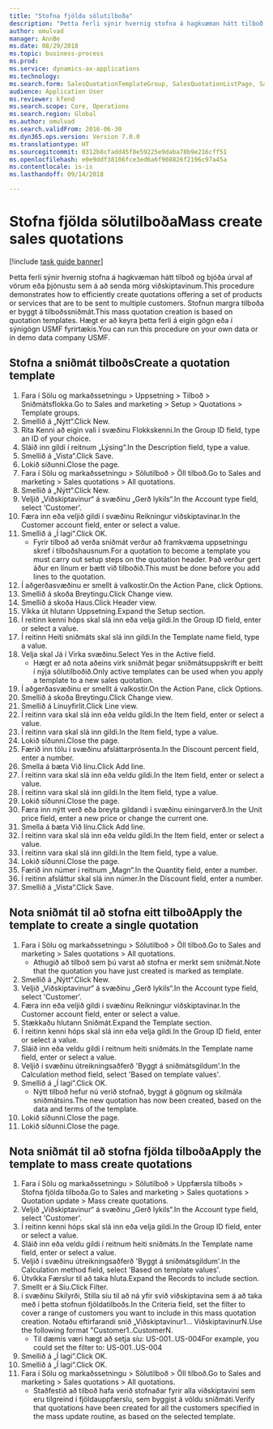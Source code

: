 ```yaml
--- 
title: "Stofna fjölda sölutilboða"
description: "Þetta ferli sýnir hvernig stofna á hagkvæman hátt tilboð og bjóða úrval af vörum eða þjónustu sem á að senda mörg viðskiptavinum."
author: omulvad
manager: AnnBe
ms.date: 08/29/2018
ms.topic: business-process
ms.prod: 
ms.service: dynamics-ax-applications
ms.technology: 
ms.search.form: SalesQuotationTemplateGroup, SalesQuotationListPage, SalesCreateQuotation, SalesQuotationTable, SysQueryForm
audience: Application User
ms.reviewer: kfend
ms.search.scope: Core, Operations
ms.search.region: Global
ms.author: omulvad
ms.search.validFrom: 2016-06-30
ms.dyn365.ops.version: Version 7.0.0
ms.translationtype: HT
ms.sourcegitcommit: 0312b8cfadd45f8e59225e9daba78b9e216cff51
ms.openlocfilehash: e0e9ddf38106fce3ed6a6f908826f2196c97a45a
ms.contentlocale: is-is
ms.lasthandoff: 09/14/2018

---
```

# <a name="mass-create-sales-quotations"></a><span data-ttu-id="9b81f-103">Stofna fjölda sölutilboða</span><span class="sxs-lookup"><span data-stu-id="9b81f-103">Mass create sales quotations</span></span>

[!include [task guide banner](../../includes/task-guide-banner.md)]

<span data-ttu-id="9b81f-104">Þetta ferli sýnir hvernig stofna á hagkvæman hátt tilboð og bjóða úrval af vörum eða þjónustu sem á að senda mörg viðskiptavinum.</span><span class="sxs-lookup"><span data-stu-id="9b81f-104">This procedure demonstrates how to efficiently create quotations offering a set of products or services that are to be sent to multiple customers.</span></span> <span data-ttu-id="9b81f-105">Stofnun margra tilboða er byggt á tilboðssniðmát.</span><span class="sxs-lookup"><span data-stu-id="9b81f-105">This mass quotation creation is based on quotation templates.</span></span> <span data-ttu-id="9b81f-106">Hægt er að keyra þetta ferli á eigin gögn eða í sýnigögn USMF fyrirtækis.</span><span class="sxs-lookup"><span data-stu-id="9b81f-106">You can run this procedure on your own data or in demo data company USMF.</span></span>


## <a name="create-a-quotation-template"></a><span data-ttu-id="9b81f-107">Stofna a sniðmát tilboðs</span><span class="sxs-lookup"><span data-stu-id="9b81f-107">Create a quotation template</span></span>
1. <span data-ttu-id="9b81f-108">Fara í Sölu og markaðssetningu > Uppsetning > Tilboð > Sniðmátsflokka.</span><span class="sxs-lookup"><span data-stu-id="9b81f-108">Go to Sales and marketing > Setup > Quotations > Template groups.</span></span>
2. <span data-ttu-id="9b81f-109">Smellið á „Nýtt“.</span><span class="sxs-lookup"><span data-stu-id="9b81f-109">Click New.</span></span>
3. <span data-ttu-id="9b81f-110">Rita Kenni að eigin vali í svæðinu Flokkskenni.</span><span class="sxs-lookup"><span data-stu-id="9b81f-110">In the Group ID field, type an ID of your choice.</span></span>
4. <span data-ttu-id="9b81f-111">Sláið inn gildi í reitnum „Lýsing“.</span><span class="sxs-lookup"><span data-stu-id="9b81f-111">In the Description field, type a value.</span></span>
5. <span data-ttu-id="9b81f-112">Smellið á „Vista“.</span><span class="sxs-lookup"><span data-stu-id="9b81f-112">Click Save.</span></span>
6. <span data-ttu-id="9b81f-113">Lokið síðunni.</span><span class="sxs-lookup"><span data-stu-id="9b81f-113">Close the page.</span></span>
7. <span data-ttu-id="9b81f-114">Fara í Sölu og markaðssetningu > Sölutilboð > Öll tilboð.</span><span class="sxs-lookup"><span data-stu-id="9b81f-114">Go to Sales and marketing > Sales quotations > All quotations.</span></span>
8. <span data-ttu-id="9b81f-115">Smellið á „Nýtt“.</span><span class="sxs-lookup"><span data-stu-id="9b81f-115">Click New.</span></span>
9. <span data-ttu-id="9b81f-116">Veljið „Viðskiptavinur“ á svæðinu „Gerð lykils“.</span><span class="sxs-lookup"><span data-stu-id="9b81f-116">In the Account type field, select 'Customer'.</span></span>
10. <span data-ttu-id="9b81f-117">Færa inn eða veljið gildi í svæðinu Reikningur viðskiptavinar.</span><span class="sxs-lookup"><span data-stu-id="9b81f-117">In the Customer account field, enter or select a value.</span></span>
11. <span data-ttu-id="9b81f-118">Smellið á „Í lagi“.</span><span class="sxs-lookup"><span data-stu-id="9b81f-118">Click OK.</span></span>
    * <span data-ttu-id="9b81f-119">Fyrir tilboð að verða sniðmát verður að framkvæma uppsetningu skref í tilboðshausnum.</span><span class="sxs-lookup"><span data-stu-id="9b81f-119">For a quotation to become a template you must carry out  setup steps on the quotation header.</span></span> <span data-ttu-id="9b81f-120">Það verður gert áður en línum er bætt við tilboðið.</span><span class="sxs-lookup"><span data-stu-id="9b81f-120">This must be done before you add lines to the quotation.</span></span>   
12. <span data-ttu-id="9b81f-121">Í aðgerðasvæðinu er smellt á valkostir.</span><span class="sxs-lookup"><span data-stu-id="9b81f-121">On the Action Pane, click Options.</span></span>
13. <span data-ttu-id="9b81f-122">Smellið á skoða Breytingu.</span><span class="sxs-lookup"><span data-stu-id="9b81f-122">Click Change view.</span></span>
14. <span data-ttu-id="9b81f-123">Smellið á skoða Haus.</span><span class="sxs-lookup"><span data-stu-id="9b81f-123">Click Header view.</span></span>
15. <span data-ttu-id="9b81f-124">Víkka út hlutann Uppsetning.</span><span class="sxs-lookup"><span data-stu-id="9b81f-124">Expand the Setup section.</span></span>
16. <span data-ttu-id="9b81f-125">Í reitinn kenni hóps skal slá inn eða velja gildi.</span><span class="sxs-lookup"><span data-stu-id="9b81f-125">In the Group ID field, enter or select a value.</span></span>
17. <span data-ttu-id="9b81f-126">Í reitinn Heiti sniðmáts skal slá inn gildi.</span><span class="sxs-lookup"><span data-stu-id="9b81f-126">In the Template name field, type a value.</span></span>
18. <span data-ttu-id="9b81f-127">Velja skal Já í Virka svæðinu.</span><span class="sxs-lookup"><span data-stu-id="9b81f-127">Select Yes in the Active field.</span></span>
    * <span data-ttu-id="9b81f-128">Hægt er að nota aðeins virk sniðmát þegar sniðmátsuppskrift er beitt í nýja sölutilboðið.</span><span class="sxs-lookup"><span data-stu-id="9b81f-128">Only active templates can be used when you apply a template to a new sales quotation.</span></span>  
19. <span data-ttu-id="9b81f-129">Í aðgerðasvæðinu er smellt á valkostir.</span><span class="sxs-lookup"><span data-stu-id="9b81f-129">On the Action Pane, click Options.</span></span>
20. <span data-ttu-id="9b81f-130">Smellið á skoða Breytingu.</span><span class="sxs-lookup"><span data-stu-id="9b81f-130">Click Change view.</span></span>
21. <span data-ttu-id="9b81f-131">Smellið á Línuyfirlit.</span><span class="sxs-lookup"><span data-stu-id="9b81f-131">Click Line view.</span></span>
22. <span data-ttu-id="9b81f-132">Í reitinn vara skal slá inn eða veldu gildi.</span><span class="sxs-lookup"><span data-stu-id="9b81f-132">In the Item field, enter or select a value.</span></span>
23. <span data-ttu-id="9b81f-133">Í reitinn vara skal slá inn gildi.</span><span class="sxs-lookup"><span data-stu-id="9b81f-133">In the Item field, type a value.</span></span>
24. <span data-ttu-id="9b81f-134">Lokið síðunni.</span><span class="sxs-lookup"><span data-stu-id="9b81f-134">Close the page.</span></span>
25. <span data-ttu-id="9b81f-135">Færið inn tölu í svæðinu afsláttarprósenta.</span><span class="sxs-lookup"><span data-stu-id="9b81f-135">In the Discount percent field, enter a number.</span></span>
26. <span data-ttu-id="9b81f-136">Smella á bæta Við línu.</span><span class="sxs-lookup"><span data-stu-id="9b81f-136">Click Add line.</span></span>
27. <span data-ttu-id="9b81f-137">Í reitinn vara skal slá inn eða veldu gildi.</span><span class="sxs-lookup"><span data-stu-id="9b81f-137">In the Item field, enter or select a value.</span></span>
28. <span data-ttu-id="9b81f-138">Í reitinn vara skal slá inn gildi.</span><span class="sxs-lookup"><span data-stu-id="9b81f-138">In the Item field, type a value.</span></span>
29. <span data-ttu-id="9b81f-139">Lokið síðunni.</span><span class="sxs-lookup"><span data-stu-id="9b81f-139">Close the page.</span></span>
30. <span data-ttu-id="9b81f-140">Færa inn nýtt verð eða breyta gildandi í svæðinu einingarverð.</span><span class="sxs-lookup"><span data-stu-id="9b81f-140">In the Unit price field, enter a new price or change the current one.</span></span>
31. <span data-ttu-id="9b81f-141">Smella á bæta Við línu.</span><span class="sxs-lookup"><span data-stu-id="9b81f-141">Click Add line.</span></span>
32. <span data-ttu-id="9b81f-142">Í reitinn vara skal slá inn eða veldu gildi.</span><span class="sxs-lookup"><span data-stu-id="9b81f-142">In the Item field, enter or select a value.</span></span>
33. <span data-ttu-id="9b81f-143">Í reitinn vara skal slá inn gildi.</span><span class="sxs-lookup"><span data-stu-id="9b81f-143">In the Item field, type a value.</span></span>
34. <span data-ttu-id="9b81f-144">Lokið síðunni.</span><span class="sxs-lookup"><span data-stu-id="9b81f-144">Close the page.</span></span>
35. <span data-ttu-id="9b81f-145">Færið inn númer í reitnum „Magn“.</span><span class="sxs-lookup"><span data-stu-id="9b81f-145">In the Quantity field, enter a number.</span></span>
36. <span data-ttu-id="9b81f-146">Í reitinn afsláttur skal slá inn númer.</span><span class="sxs-lookup"><span data-stu-id="9b81f-146">In the Discount field, enter a number.</span></span>
37. <span data-ttu-id="9b81f-147">Smellið á „Vista“.</span><span class="sxs-lookup"><span data-stu-id="9b81f-147">Click Save.</span></span>

## <a name="apply-the-template-to-create-a-single-quotation"></a><span data-ttu-id="9b81f-148">Nota sniðmát til að stofna eitt tilboð</span><span class="sxs-lookup"><span data-stu-id="9b81f-148">Apply the template to create a single quotation</span></span>
1. <span data-ttu-id="9b81f-149">Fara í Sölu og markaðssetningu > Sölutilboð > Öll tilboð.</span><span class="sxs-lookup"><span data-stu-id="9b81f-149">Go to Sales and marketing > Sales quotations > All quotations.</span></span>
    * <span data-ttu-id="9b81f-150">Athugið að tilboð sem þú varst að stofna er merkt sem sniðmát.</span><span class="sxs-lookup"><span data-stu-id="9b81f-150">Note that the quotation you have just created is marked as template.</span></span>  
2. <span data-ttu-id="9b81f-151">Smellið á „Nýtt“.</span><span class="sxs-lookup"><span data-stu-id="9b81f-151">Click New.</span></span>
3. <span data-ttu-id="9b81f-152">Veljið „Viðskiptavinur“ á svæðinu „Gerð lykils“.</span><span class="sxs-lookup"><span data-stu-id="9b81f-152">In the Account type field, select 'Customer'.</span></span>
4. <span data-ttu-id="9b81f-153">Færa inn eða veljið gildi í svæðinu Reikningur viðskiptavinar.</span><span class="sxs-lookup"><span data-stu-id="9b81f-153">In the Customer account field, enter or select a value.</span></span>
5. <span data-ttu-id="9b81f-154">Stækkaðu hlutann Sniðmát.</span><span class="sxs-lookup"><span data-stu-id="9b81f-154">Expand the Template section.</span></span>
6. <span data-ttu-id="9b81f-155">Í reitinn kenni hóps skal slá inn eða velja gildi.</span><span class="sxs-lookup"><span data-stu-id="9b81f-155">In the Group ID field, enter or select a value.</span></span>
7. <span data-ttu-id="9b81f-156">Sláið inn eða veldu gildi í reitnum heiti sniðmáts.</span><span class="sxs-lookup"><span data-stu-id="9b81f-156">In the Template name field, enter or select a value.</span></span>
8. <span data-ttu-id="9b81f-157">Veljið í svæðinu útreikningsaðferð 'Byggt á sniðmátsgildum'.</span><span class="sxs-lookup"><span data-stu-id="9b81f-157">In the Calculation method field, select 'Based on template values'.</span></span>
9. <span data-ttu-id="9b81f-158">Smellið á „Í lagi“.</span><span class="sxs-lookup"><span data-stu-id="9b81f-158">Click OK.</span></span>
    * <span data-ttu-id="9b81f-159">Nýtt tilboð hefur nú verið stofnað, byggt á gögnum og skilmála sniðmátsins.</span><span class="sxs-lookup"><span data-stu-id="9b81f-159">The new quotation has now been created, based on the data and terms of the template.</span></span>  
10. <span data-ttu-id="9b81f-160">Lokið síðunni.</span><span class="sxs-lookup"><span data-stu-id="9b81f-160">Close the page.</span></span>
11. <span data-ttu-id="9b81f-161">Lokið síðunni.</span><span class="sxs-lookup"><span data-stu-id="9b81f-161">Close the page.</span></span>

## <a name="apply-the-template-to-mass-create-quotations"></a><span data-ttu-id="9b81f-162">Nota sniðmát til að stofna fjölda tilboða</span><span class="sxs-lookup"><span data-stu-id="9b81f-162">Apply the template to mass create quotations</span></span>
1. <span data-ttu-id="9b81f-163">Fara í Sölu og markaðssetningu > Sölutilboð > Uppfærsla tilboðs > Stofna fjölda tilboða.</span><span class="sxs-lookup"><span data-stu-id="9b81f-163">Go to Sales and marketing > Sales quotations > Quotation update > Mass create quotations.</span></span>
2. <span data-ttu-id="9b81f-164">Veljið „Viðskiptavinur“ á svæðinu „Gerð lykils“.</span><span class="sxs-lookup"><span data-stu-id="9b81f-164">In the Account type field, select 'Customer'.</span></span>
3. <span data-ttu-id="9b81f-165">Í reitinn kenni hóps skal slá inn eða velja gildi.</span><span class="sxs-lookup"><span data-stu-id="9b81f-165">In the Group ID field, enter or select a value.</span></span>
4. <span data-ttu-id="9b81f-166">Sláið inn eða veldu gildi í reitnum heiti sniðmáts.</span><span class="sxs-lookup"><span data-stu-id="9b81f-166">In the Template name field, enter or select a value.</span></span>
5. <span data-ttu-id="9b81f-167">Veljið í svæðinu útreikningsaðferð 'Byggt á sniðmátsgildum'.</span><span class="sxs-lookup"><span data-stu-id="9b81f-167">In the Calculation method field, select 'Based on template values'.</span></span>
6. <span data-ttu-id="9b81f-168">Útvíkka Færslur til að taka hluta.</span><span class="sxs-lookup"><span data-stu-id="9b81f-168">Expand the Records to include section.</span></span>
7. <span data-ttu-id="9b81f-169">Smellt er á Síu.</span><span class="sxs-lookup"><span data-stu-id="9b81f-169">Click Filter.</span></span>
8. <span data-ttu-id="9b81f-170">í svæðinu Skilyrði, Stilla síu til að ná yfir svið viðskiptavina sem á að taka með í þetta stofnun fjöldatilboðs.</span><span class="sxs-lookup"><span data-stu-id="9b81f-170">In the Criteria field, set the filter to cover a range of customers you want to include in this mass quotation creation.</span></span> <span data-ttu-id="9b81f-171">Notaðu eftirfarandi snið „Viðskiptavinur1... ViðskiptavinurN.</span><span class="sxs-lookup"><span data-stu-id="9b81f-171">Use the following format "Customer1..CustomerN.</span></span>
    * <span data-ttu-id="9b81f-172">Til dæmis væri hægt að setja síu: US-001..US-004</span><span class="sxs-lookup"><span data-stu-id="9b81f-172">For example, you could set the filter to: US-001..US-004</span></span>  
9. <span data-ttu-id="9b81f-173">Smellið á „Í lagi“.</span><span class="sxs-lookup"><span data-stu-id="9b81f-173">Click OK.</span></span>
10. <span data-ttu-id="9b81f-174">Smellið á „Í lagi“.</span><span class="sxs-lookup"><span data-stu-id="9b81f-174">Click OK.</span></span>
11. <span data-ttu-id="9b81f-175">Fara í Sölu og markaðssetningu > Sölutilboð > Öll tilboð.</span><span class="sxs-lookup"><span data-stu-id="9b81f-175">Go to Sales and marketing > Sales quotations > All quotations.</span></span>
    * <span data-ttu-id="9b81f-176">Staðfestið að tilboð hafa verið stofnaðar fyrir alla viðskiptavini sem eru tilgreind í fjöldauppfærslu, sem byggist á völdu sniðmáti.</span><span class="sxs-lookup"><span data-stu-id="9b81f-176">Verify that quotations have been created for all the customers specified in the mass update routine, as based on the selected template.</span></span>  



